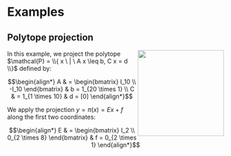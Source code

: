# Examples

## Polytope projection

<img src="https://github.com/user-attachments/assets/e809b4a9-0c60-47c6-8df2-aa011e674892" height=200 align="right">

In this example, we project the polytope $\mathcal{P} = \\{ x \ | \ A x \leq b, C x = d \\}$ defined by:

```math
\begin{align*}
A & = \begin{bmatrix} I_10 \\ -I_10 \end{bmatrix} & b = 1_{20 \times 1} \\
C & = 1_{1 \times 10} & d = [0]
\end{align*}
```

We apply the projection $y = \pi(x) = E x + f$ along the first two coordinates:

```math
\begin{align*}
E & = \begin{bmatrix} I_2 \\ 0_{2 \times 8} \end{bmatrix} & f = 0_{2 \times 1}
\end{align*}
```
